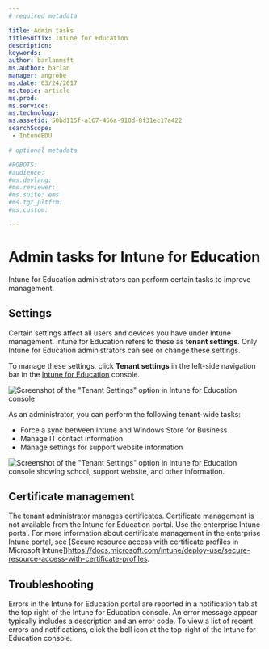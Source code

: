 ```yaml
---
# required metadata

title: Admin tasks
titleSuffix: Intune for Education
description:
keywords:
author: barlanmsft
ms.author: barlan
manager: angrobe
ms.date: 03/24/2017
ms.topic: article
ms.prod:
ms.service:
ms.technology:
ms.assetid: 50bd115f-a167-456a-910d-8f31ec17a422
searchScope:
 - IntuneEDU

# optional metadata

#ROBOTS:
#audience:
#ms.devlang:
#ms.reviewer:
#ms.suite: ems
#ms.tgt_pltfrm:
#ms.custom:

---
```


# Admin tasks for Intune for Education

Intune for Education administrators can perform certain tasks to improve management.

## Settings
Certain settings affect all users and devices you have under Intune management. Intune for Education refers to these as **tenant settings**. Only Intune for Education administrators can see or change these settings.

To manage these settings, click **Tenant settings** in the left-side navigation bar in the [Intune for Education](https://manage.windowsazure.com) console.

  ![Screenshot of the "Tenant Settings" option in Intune for Education console](../media/edu-tenant-settings.png)

As an administrator, you can perform the following tenant-wide tasks:
-	Force a sync between Intune and Windows Store for Business
-	Manage IT contact information
-	Manage settings for support website information

![Screenshot of the "Tenant Settings" option in Intune for Education console showing school, support website, and other information. ](../media/tenant-settings.png)

## Certificate management

The tenant administrator manages certificates. Certificate management is not available from the Intune for Education portal. Use the enterprise Intune portal. For more information about certificate management in the enterprise Intune portal, see [Secure resource access with certificate profiles in Microsoft Intune])https://docs.microsoft.com/intune/deploy-use/secure-resource-access-with-certificate-profiles.

## Troubleshooting

Errors in the Intune for Education portal are reported in a notification tab at the top right of the Intune for Education console. An error message appear typically includes a description and an error code. To view a list of recent errors and notifications, click the bell icon at the top-right of the Intune for Education console.



><!-- [&larr; **Add apps**](.\add-apps.md)    [**Install apps** &rarr;](.\install-apps.md)  -->
